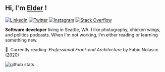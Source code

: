 ## Hi, I'm [Elder](http://elderf.com/) ! 

<a href="https://www.linkedin.com/in/elder-patten-ferreira/" target="_blank"><img src="https://img.shields.io/badge/LinkedIn-%230077B5.svg?&style=flat-square&logo=linkedin&logoColor=white" alt="LinkedIn"></a>
<a href="https://twitter.com/pattenferreira" target="_blank"><img src="https://img.shields.io/badge/-Twitter-1da1f2?style=flat-square&labelColor=1da1f2&logo=twitter&logoColor=white" alt="Twitter"></a>
<a href="https://www.instagram.com/euelderf/" target="_blank"><img src="https://img.shields.io/badge/Instagram-%23E4405F.svg?&style=flat-square&logo=instagram&logoColor=white" alt="Instagram"></a>
[![Stack Overflow](https://img.shields.io/badge/-Stack%20Overflow-222222?style=flat-square&logo=stack-overflow&logoColor=white&link=https://stackoverflow.com/users/11673591/saravanan-selvamohan?tab=profile)](https://stackoverflow.com/users/10056846/elder-patten-ferreira)

**Software developer** living in Seattle, WA. I like photography, chicken wings, and politics podcasts. When I'm not working, I'm either reading or learning something new.

:book:&nbsp; Currently reading: <i>Professional Front-end Architecture</i> by Fabio Nolasco (2020)

![github stats](https://github-readme-stats.vercel.app/api?username=elderferreiras&show_icons=true)
